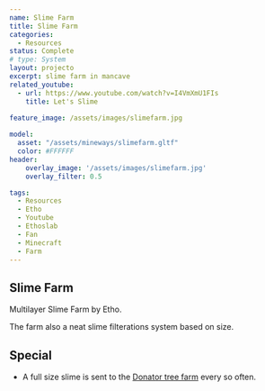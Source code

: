 ```yaml
---
name: Slime Farm
title: Slime Farm
categories:
  - Resources
status: Complete
# type: System
layout: projecto
excerpt: slime farm in mancave
related_youtube:
  - url: https://www.youtube.com/watch?v=I4VmXmU1FIs
    title: Let's Slime
  
feature_image: /assets/images/slimefarm.jpg

model:
  asset: "/assets/mineways/slimefarm.gltf"
  color: #FFFFFF
header: 
    overlay_image: '/assets/images/slimefarm.jpg'
    overlay_filter: 0.5 

tags:
  - Resources
  - Etho
  - Youtube
  - Ethoslab
  - Fan
  - Minecraft
  - Farm
---
```


## Slime Farm
Multilayer Slime Farm by Etho.

The farm also a neat slime filterations system based on size.

## Special
* A full size slime is sent to the [Donator tree farm](./donationtreefarm) every so often.